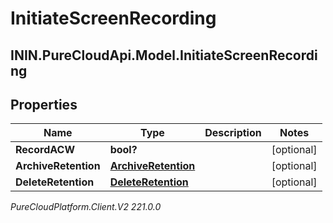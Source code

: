 # InitiateScreenRecording

## ININ.PureCloudApi.Model.InitiateScreenRecording

## Properties

|Name | Type | Description | Notes|
|------------ | ------------- | ------------- | -------------|
| **RecordACW** | **bool?** |  | [optional] |
| **ArchiveRetention** | [**ArchiveRetention**](ArchiveRetention) |  | [optional] |
| **DeleteRetention** | [**DeleteRetention**](DeleteRetention) |  | [optional] |



_PureCloudPlatform.Client.V2 221.0.0_
